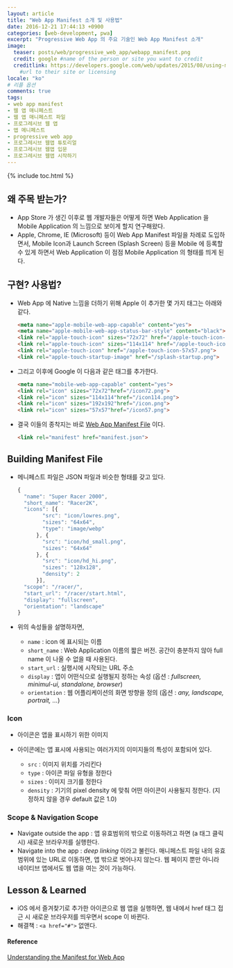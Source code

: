 ```yaml
---
layout: article
title: "Web App Manifest 소개 및 사용법"
date: 2016-12-21 17:44:13 +0900
categories: [web-development, pwa]
excerpt: "Progressive Web App 의 주요 기술인 Web App Manifest 소개"
image:
  teaser: posts/web/progressive_web_app/webapp_manifest.png
  credit: google #name of the person or site you want to credit
  creditlink: https://developers.google.com/web/updates/2015/08/using-manifest-to-set-sitewide-theme-color
    #url to their site or licensing
locale: "ko"
# 리플 옵션
comments: true
tags:
- web app manifest
- 웹 앱 매니페스트
- 웹 앱 매니페스트 파일
- 프로그레시브 웹 앱
- 앱 메니페스트
- progressive web app
- 프로그레시브 웹앱 튜토리얼
- 프로그레시브 웹앱 입문
- 프로그레시브 웹앱 시작하기
---
```

{% include toc.html %}

## 왜 주목 받는가?
- App Store 가 생긴 이후로 웹 개발자들은 어떻게 하면 Web Application 을 Mobile Application 의 느낌으로 보이게 할지 연구해왔다.
- Apple, Chrome, IE (Microsoft) 등이 Web App Manifest 파일을 차례로 도입하면서, Mobile Icon과 Launch Screen (Splash Screen) 등을 Mobile 에 등록할 수 있게 하면서 Web Application 이 점점 Mobile Application 의 형태를 띄게 된다.

## 구현? 사용법?
- Web App 에 Native 느낌을 더하기 위해 Apple 이 추가한 몇 가지 태그는 아래와 같다.

  ``` html
  <meta name="apple-mobile-web-app-capable" content="yes">
  <meta name="apple-mobile-web-app-status-bar-style" content="black">
  <link rel="apple-touch-icon" sizes="72x72" href="/apple-touch-icon-72x72.png">
  <link rel="apple-touch-icon" sizes="114x114" href="/apple-touch-icon-114x114.png">
  <link rel="apple-touch-icon" href="/apple-touch-icon-57x57.png">
  <link rel="apple-touch-startup-image" href="/splash-startup.png">
  ```

- 그리고 이후에 Google 이 다음과 같은 태그를 추가한다.

  ``` html
  <meta name="mobile-web-app-capable" content="yes">
  <link rel="icon" sizes="72x72"href="/icon72.png">
  <link rel="icon" sizes="114x114"href="/icon114.png">
  <link rel="icon" sizes="192x192"href="/icon.png">
  <link rel="icon" sizes="57x57"href="/icon57.png">
  ```

- 결국 이들의 종착지는 바로 [Web App Manifest File](https://w3c.github.io/manifest/) 이다.

  ``` html
  <link rel="manifest" href="manifest.json">
  ```

## Building Manifest File
- 메니페스트 파일은 JSON 파일과 비슷한 형태를 갖고 있다.

  ``` javascript
  {
    "name": "Super Racer 2000",
    "short_name": "Racer2K",
    "icons": [{
          "src": "icon/lowres.png",
          "sizes": "64x64",
          "type": "image/webp"
        }, {
          "src": "icon/hd_small.png",
          "sizes": "64x64"
        }, {
          "src": "icon/hd_hi.png",
          "sizes": "128x128",
          "density": 2
        }],
    "scope": "/racer/",
    "start_url": "/racer/start.html",
    "display": "fullscreen",
    "orientation": "landscape"
  }
  ```

- 위의 속성들을 설명하자면,

  - `name` : icon 에 표시되는 이름
  - `short_name` : Web Application 이름의 짧은 버전. 공간이 충분하지 않아 full name 이 나올 수 없을 때 사용된다.
  - `start_url` : 실행시에 시작되는 URL 주소
  - `display` : 앱이 어떤식으로 실행될지 정하는 속성 (옵션 : *fullscreen, minimul-ui, standalone, browser*)
  - `orientation` : 웹 어플리케이션의 화면 방향을 정의 (옵션 : *any, landscape, portrait, ...*)

### Icon
- 아이콘은 앱을 표시하기 위한 이미지
- 아이콘에는 앱 표시에 사용되는 여러가지의 이미지들의 특성이 포함되어 있다.

  - `src` : 이미지 위치를 가리킨다
  - `type` : 아이콘 파일 유형을 정한다
  - `sizes` : 이미지 크기를 정한다
  - `density` : 기기의 pixel density 에 맞춰 어떤 아이콘이 사용될지 정한다. (지정하지 않을 경우 default 값은 1.0)

### Scope & Navigation Scope
- Navigate outside the app : 앱 유효범위의 밖으로 이동하려고 하면 (a 태그 클릭시) 새로운 브라우저를 실행한다.
- Navigate into the app : *deep linking* 이라고 불린다. 매니페스트 파일 내의 유효범위에 있는 URL로 이동하면, 앱 밖으로 벗어나지 않는다. 웹 페이지 뿐만 아니라 네이티브 앱에서도 웹 앱을 여는 것이 가능하다.

## Lesson & Learned
- iOS 에서 즐겨찾기로 추가한 아이콘으로 웹 앱을 실행하면, 웹 내에서 href 태그 접근 시 새로운 브라우저를 띄우면서 scope 이 바뀐다.
- 해결책 : `<a href="#">` 없앤다.


#### Reference
[Understanding the Manifest for Web App](https://thishereweb.com/understanding-the-manifest-for-web-app-3f6cd2b853d6#.njt00wk6c)
